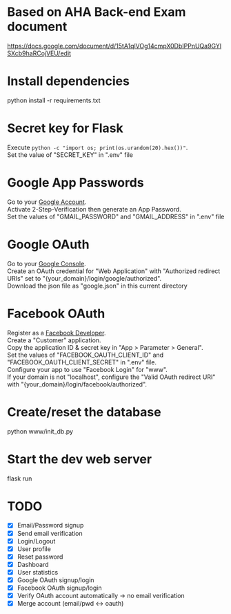 # Based on AHA Back-end Exam document
https://docs.google.com/document/d/15tA1qlVOg14cmpX0DbIPPnUQa9GYlSXcb9haRCojVEU/edit

# Install dependencies
python install -r requirements.txt

# Secret key for Flask
Execute `python -c "import os; print(os.urandom(20).hex())"`. \
Set the value of "SECRET_KEY" in ".env" file

# Google App Passwords
Go to your [Google Account](https://myaccount.google.com/). \
Activate 2-Step-Verification then generate an App Password. \
Set the values of "GMAIL_PASSWORD" and "GMAIL_ADDRESS" in ".env" file

# Google OAuth
Go to your [Google Console](https://console.developers.google.com/). \
Create an OAuth credential for "Web Application" with "Authorized redirect URIs" set to "{your_domain}/login/google/authorized". \
Download the json file as "google.json" in this current directory

# Facebook OAuth
Register as a [Facebook Developer](https://developers.facebook.com/docs/development/register/?locale=fr_FR). \
Create a "Customer" application. \
Copy the application ID & secret key in "App > Parameter > General". \
Set the values of "FACEBOOK_OAUTH_CLIENT_ID" and "FACEBOOK_OAUTH_CLIENT_SECRET" in ".env" file. \
Configure your app to use "Facebook Login" for "www". \
If your domain is not "localhost", configure the "Valid OAuth redirect URI" with "{your_domain}/login/facebook/authorized".

# Create/reset the database
python www/init_db.py

# Start the dev web server
flask run

# TODO
- [x] Email/Password signup
- [x] Send email verification
- [x] Login/Logout
- [x] User profile
- [x] Reset password
- [x] Dashboard
- [x] User statistics
- [x] Google OAuth signup/login
- [x] Facebook OAuth signup/login
- [x] Verify OAuth account automatically -> no email verification
- [x] Merge account (email/pwd <-> oauth)
